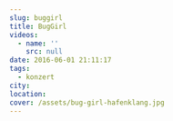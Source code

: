 ```yaml
---
slug: buggirl
title: BugGirl
videos:
  - name: ''
    src: null
date: 2016-06-01 21:11:17
tags:
  - konzert
city:
location:
cover: /assets/bug-girl-hafenklang.jpg
---
```

